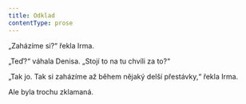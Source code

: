 ```yaml
---
title: Odklad
contentType: prose
---
```


<section>

„Zaházíme si?“ řekla Irma.

„Teď?“ váhala Denisa. „Stojí to na tu chvíli za to?“

„Tak jo. Tak si zaházíme až během nějaký delší přestávky,“ řekla Irma.

Ale byla trochu zklamaná.

</section>
